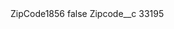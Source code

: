 <?xml version="1.0" encoding="UTF-8"?>
<CustomMetadata xmlns="http://soap.sforce.com/2006/04/metadata" xmlns:xsi="http://www.w3.org/2001/XMLSchema-instance" xmlns:xsd="http://www.w3.org/2001/XMLSchema">
    <label>ZipCode1856</label>
    <protected>false</protected>
    <values>
        <field>Zipcode__c</field>
        <value xsi:type="xsd:string">33195</value>
    </values>
</CustomMetadata>
